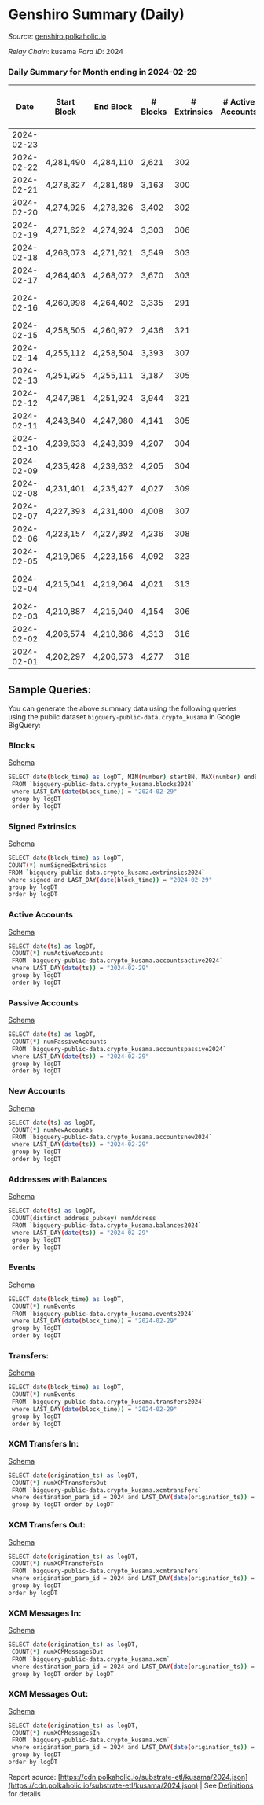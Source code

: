 # Genshiro Summary (Daily)

_Source_: [genshiro.polkaholic.io](https://genshiro.polkaholic.io)

*Relay Chain*: kusama
*Para ID*: 2024



### Daily Summary for Month ending in 2024-02-29


| Date    | Start Block | End Block | # Blocks | # Extrinsics | # Active Accounts | # Passive Accounts | # New Accounts | # Addresses | # Events  | # Transfers ($USD) | # XCM Transfers In ($USD) | # XCM Transfers Out ($USD) | # XCM In | # XCM Out | Issues |
|---------|-------------|-----------|----------|--------------|-------------------|--------------------|----------------|-------------|-----------|--------------------|---------------------------|----------------------------|----------|-----------|--------|
| 2024-02-23 |  |  |  |  |  |  |  |  |  |   |   |   |  |  |  |
| 2024-02-22 | 4,281,490 | 4,284,110 | 2,621 | 302 |  |  |  |  | 72,851 |   |   |   |  |  |  |
| 2024-02-21 | 4,278,327 | 4,281,489 | 3,163 | 300 |  |  |  |  | 86,836 |   |   |   |  |  |  |
| 2024-02-20 | 4,274,925 | 4,278,326 | 3,402 | 302 |  |  |  |  | 92,869 |   |   |   |  |  |  |
| 2024-02-19 | 4,271,622 | 4,274,924 | 3,303 | 306 |  |  |  |  | 96,387 |   |   |   |  |  |  |
| 2024-02-18 | 4,268,073 | 4,271,621 | 3,549 | 303 |  |  |  |  | 100,597 |   |   |   |  |  |  |
| 2024-02-17 | 4,264,403 | 4,268,072 | 3,670 | 303 |  |  |  |  | 103,625 |   |   |   |  |  |  |
| 2024-02-16 | 4,260,998 | 4,264,402 | 3,335 | 291 |  |  |  |  | 100,427 |   |   |   |  |  | 70 missing (2.06%) |
| 2024-02-15 | 4,258,505 | 4,260,972 | 2,436 | 321 |  |  |  |  | 74,725 |   |   |   |  |  |  |
| 2024-02-14 | 4,255,112 | 4,258,504 | 3,393 | 307 |  |  |  |  | 88,082 |   |   |   |  |  |  |
| 2024-02-13 | 4,251,925 | 4,255,111 | 3,187 | 305 |  |  |  |  | 98,157 |   |   |   |  |  |  |
| 2024-02-12 | 4,247,981 | 4,251,924 | 3,944 | 321 |  |  |  |  | 115,847 |   |   |   |  |  |  |
| 2024-02-11 | 4,243,840 | 4,247,980 | 4,141 | 305 |  |  |  |  | 118,484 |   |   |   |  |  |  |
| 2024-02-10 | 4,239,633 | 4,243,839 | 4,207 | 304 |  |  |  |  | 116,106 |   |   |   |  |  |  |
| 2024-02-09 | 4,235,428 | 4,239,632 | 4,205 | 304 |  |  |  |  | 120,702 |   |   |   |  |  |  |
| 2024-02-08 | 4,231,401 | 4,235,427 | 4,027 | 309 |  |  |  |  | 115,275 |   |   |   |  |  |  |
| 2024-02-07 | 4,227,393 | 4,231,400 | 4,008 | 307 |  |  |  |  | 106,314 |   |   |   |  |  |  |
| 2024-02-06 | 4,223,157 | 4,227,392 | 4,236 | 308 |  |  |  |  | 127,719 |   |   |   |  |  |  |
| 2024-02-05 | 4,219,065 | 4,223,156 | 4,092 | 323 |  |  |  |  | 112,459 |   |   |   |  |  |  |
| 2024-02-04 | 4,215,041 | 4,219,064 | 4,021 | 313 |  |  |  |  | 115,456 |   |   |   |  |  | 3 missing (0.07%) |
| 2024-02-03 | 4,210,887 | 4,215,040 | 4,154 | 306 |  |  |  |  | 119,368 |   |   |   |  |  |  |
| 2024-02-02 | 4,206,574 | 4,210,886 | 4,313 | 316 |  |  |  |  | 122,825 |   |   |   |  |  |  |
| 2024-02-01 | 4,202,297 | 4,206,573 | 4,277 | 318 |  |  |  |  | 130,631 |   |   |   |  |  |  |

## Sample Queries:
You can generate the above summary data using the following queries using the public dataset `bigquery-public-data.crypto_kusama` in Google BigQuery:


### Blocks 

[Schema](https://github.com/colorfulnotion/substrate-etl/blob/main/schema/blocks.json)

```bash
SELECT date(block_time) as logDT, MIN(number) startBN, MAX(number) endBN, COUNT(*) numBlocks 
 FROM `bigquery-public-data.crypto_kusama.blocks2024`  
 where LAST_DAY(date(block_time)) = "2024-02-29" 
 group by logDT 
 order by logDT
```

### Signed Extrinsics 

[Schema](https://github.com/colorfulnotion/substrate-etl/blob/main/schema/extrinsics.json)

```bash
SELECT date(block_time) as logDT, 
COUNT(*) numSignedExtrinsics 
FROM `bigquery-public-data.crypto_kusama.extrinsics2024`  
where signed and LAST_DAY(date(block_time)) = "2024-02-29" 
group by logDT 
order by logDT
```

### Active Accounts 

[Schema](https://github.com/colorfulnotion/substrate-etl/blob/main/schema/accountsactive.json)

```bash
SELECT date(ts) as logDT, 
 COUNT(*) numActiveAccounts 
 FROM `bigquery-public-data.crypto_kusama.accountsactive2024` 
 where LAST_DAY(date(ts)) = "2024-02-29" 
 group by logDT 
 order by logDT
```

### Passive Accounts 

[Schema](https://github.com/colorfulnotion/substrate-etl/blob/main/schema/accountspassive.json)

```bash
SELECT date(ts) as logDT, 
 COUNT(*) numPassiveAccounts 
 FROM `bigquery-public-data.crypto_kusama.accountspassive2024` 
 where LAST_DAY(date(ts)) = "2024-02-29" 
 group by logDT 
 order by logDT
```

### New Accounts 

[Schema](https://github.com/colorfulnotion/substrate-etl/blob/main/schema/accountsnew.json)

```bash
SELECT date(ts) as logDT, 
 COUNT(*) numNewAccounts 
 FROM `bigquery-public-data.crypto_kusama.accountsnew2024` 
 where LAST_DAY(date(ts)) = "2024-02-29" 
 group by logDT
 order by logDT
```

### Addresses with Balances 

[Schema](https://github.com/colorfulnotion/substrate-etl/blob/main/schema/balances.json)

```bash
SELECT date(ts) as logDT,
 COUNT(distinct address_pubkey) numAddress 
 FROM `bigquery-public-data.crypto_kusama.balances2024` 
 where LAST_DAY(date(ts)) = "2024-02-29" 
 group by logDT 
 order by logDT
```

### Events 

[Schema](https://github.com/colorfulnotion/substrate-etl/blob/main/schema/events.json)

```bash
SELECT date(block_time) as logDT, 
 COUNT(*) numEvents 
 FROM `bigquery-public-data.crypto_kusama.events2024` 
 where LAST_DAY(date(block_time)) = "2024-02-29" 
 group by logDT 
 order by logDT
```

### Transfers:

[Schema](https://github.com/colorfulnotion/substrate-etl/blob/main/schema/transfers.json)

```bash
SELECT date(block_time) as logDT, 
 COUNT(*) numEvents 
 FROM `bigquery-public-data.crypto_kusama.transfers2024` 
 where LAST_DAY(date(block_time)) = "2024-02-29" 
 group by logDT 
 order by logDT
```

### XCM Transfers In: 

[Schema](https://github.com/colorfulnotion/substrate-etl/blob/main/schema/xcmtransfers.json)

```bash
SELECT date(origination_ts) as logDT, 
 COUNT(*) numXCMTransfersOut 
 FROM `bigquery-public-data.crypto_kusama.xcmtransfers` 
 where destination_para_id = 2024 and LAST_DAY(date(origination_ts)) = "2024-02-29" 
 group by logDT order by logDT
```

### XCM Transfers Out: 

[Schema](https://github.com/colorfulnotion/substrate-etl/blob/main/schema/xcmtransfers.json)

```bash
SELECT date(origination_ts) as logDT, 
 COUNT(*) numXCMTransfersIn 
 FROM `bigquery-public-data.crypto_kusama.xcmtransfers` 
 where origination_para_id = 2024 and LAST_DAY(date(origination_ts)) = "2024-02-29" 
 group by logDT 
order by logDT
```

### XCM Messages In: 

[Schema](https://github.com/colorfulnotion/substrate-etl/blob/main/schema/xcm.json)

```bash
SELECT date(origination_ts) as logDT, 
 COUNT(*) numXCMMessagesOut 
 FROM `bigquery-public-data.crypto_kusama.xcm` 
 where destination_para_id = 2024 and LAST_DAY(date(origination_ts)) = "2024-02-29" 
 group by logDT order by logDT
```

### XCM Messages Out: 

[Schema](https://github.com/colorfulnotion/substrate-etl/blob/main/schema/xcm.json)

```bash
SELECT date(origination_ts) as logDT, 
 COUNT(*) numXCMMessagesIn 
 FROM `bigquery-public-data.crypto_kusama.xcm` 
 where origination_para_id = 2024 and LAST_DAY(date(origination_ts)) = "2024-02-29" 
 group by logDT 
order by logDT
```


Report source: [https://cdn.polkaholic.io/substrate-etl/kusama/2024.json](https://cdn.polkaholic.io/substrate-etl/kusama/2024.json) | See [Definitions](/DEFINITIONS.md) for details
